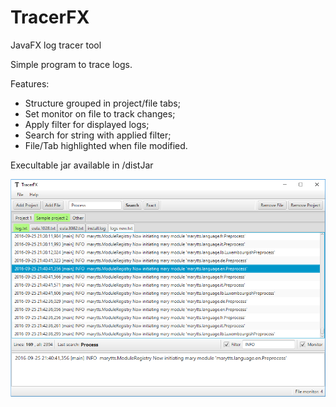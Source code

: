 # TracerFX
JavaFX log tracer tool

Simple program to trace logs.

Features:
- Structure grouped in project/file tabs;
- Set monitor on file to track changes;
- Apply filter for displayed logs;
- Search for string with applied filter;
- File/Tab highlighted when file modified.

Execultable jar available in /distJar

![Alt text](/screen.png?raw=true "TrackerFX screenshot")
